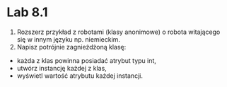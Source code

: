 # Lab 8.1

1. Rozszerz przykład z robotami (klasy anonimowe) o robota witającego się w innym języku np. niemieckim.
2. Napisz potrójnie zagnieżdżoną klasę:
* każda z klas powinna posiadać atrybut typu int,
* utwórz instancję każdej z klas,
* wyświetl wartość atrybutu każdej instancji.